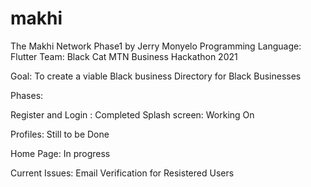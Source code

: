 # makhi

The Makhi Network Phase1 by Jerry Monyelo Programming Language: Flutter Team: Black Cat MTN Business Hackathon 2021

Goal: To create a viable Black business Directory for Black Businesses

Phases:

Register and Login : Completed Splash screen: Working On

Profiles: Still to be Done

Home Page: In progress

Current Issues: Email Verification for Resistered Users
